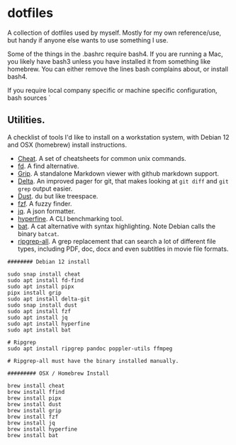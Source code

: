 # dotfiles

A collection of dotfiles used by myself. Mostly for my own reference/use, but handy if anyone else wants to use something I use.

Some of the things in the .bashrc require bash4. If you are running a Mac, you likely have bash3 unless you have installed it from something like homebrew. You can either remove the lines bash complains about, or install bash4. 

If you require local company specific or machine specific configuration, bash sources `

## Utilities.

A checklist of tools I'd like to install on a workstation system, with Debian 12 and OSX (homebrew) install instructions.

- [Cheat](https://github.com/cheat/cheat). A set of cheatsheets for common unix commands.
- [fd](https://github.com/sharkdp/fd). A find alternative.
- [Grip](https://github.com/joeyespo/grip). A standalone Markdown viewer with github markdown support. 
- [Delta](https://github.com/dandavison/delta). An improved pager for git, that makes looking at `git diff` and `git grep` output easier.
- [Dust](https://github.com/bootandy/dust). du but like treespace.
- [fzf](https://github.com/junegunn/fzf). A fuzzy finder.
- [jq](https://github.com/jqlang/jq). A json formatter.
- [hyperfine](https://github.com/sharkdp/hyperfine). A CLI benchmarking tool.
- [bat](https://github.com/sharkdp/bat). A cat alternative with syntax highlighting. Note Debian calls the binary `batcat`.
- [ripgrep-all](https://github.com/phiresky/ripgrep-all). A grep replacement that can search a lot of different file types, including PDF, doc, docx and even subtitles in movie file formats.


```
######## Debian 12 install 

sudo snap install cheat
sudo apt install fd-find
sudo apt install pipx
pipx install grip
sudo apt install delta-git
sudo snap install dust
sudo apt install fzf
sudo apt install jq
sudo apt install hyperfine
sudo apt install bat

# Ripgrep
sudo apt install ripgrep pandoc poppler-utils ffmpeg

# Ripgrep-all must have the binary installed manually.
```

```
######### OSX / Homebrew Install

brew install cheat
brew install ffind
brew install pipx
brew install dust
brew install grip
brew install fzf
brew install jq
brew install hyperfine
brew install bat
```

